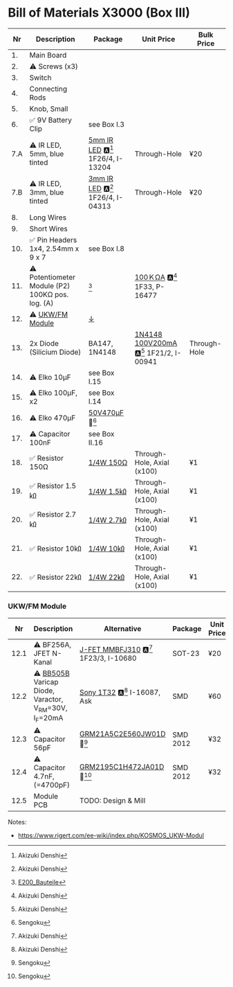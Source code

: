 # Bill of Materials X3000 (Box III)

| Nr  | Description            | Package                | Unit Price             |  Bulk Price            |
| --- | ---------------------- | ---------------------- | ---------------------- | ---------------------- |
| 1.  | Main Board             | | | | |
| 2.  | ⚠️ Screws (x3)            | | | | |
| 3.  | Switch                 | | | | |
| 4.  | Connecting Rods        | | | | |
| 5.  | Knob, Small            | | | | |
| 6.  | ✅ 9V Battery Clip        | see Box I.3 | | | |
| 7.A | ⚠️ IR LED, 5mm, blue tinted | [5mm IR LED](https://akizukidenshi.com/catalog/g/gI-13204/) 🅰️[^1] 1F26/4, I-13204| Through-Hole | ¥20 | |
| 7.B | ⚠️ IR LED, 3mm, blue tinted | [3mm IR LED](https://akizukidenshi.com/catalog/g/gI-04313/) 🅰️[^1] 1F26/4, I-04313| Through-Hole | ¥20 | ¥200 for 10 |
| 8.  | Long Wires             | | | | |
| 9.  | Short Wires            | | | | |
| 10.  | ✅ Pin Headers 1x4, 2.54mm x 9 x 7 | see Box I.8 |  |  |  |
| 11.  | ⚠️ Potentiometer Module (P2) 100KΩ pos. log. (A)| [^5] | [100ＫΩA](https://akizukidenshi.com/catalog/g/gP-16477/) 🅰️[^1] 1F33, P-16477 | | ¥60 | |
| 12.  | ⚠️ [UKW/FM Module](https://www.rigert.com/ee-wiki/index.php/KOSMOS_UKW-Modul) | [↓](#ukw-fm-modlue) | | | | 
| 13. | 2x Diode (Silicium Diode) | BA147, 1N4148 | [1N4148 100V200mA](https://akizukidenshi.com/catalog/g/gI-00941/) 🅰️[^1] 1F21/2, I-00941| Through-Hole | ¥15 |
| 14.  | ⚠️ Elko 10µF | see Box I.15 | | | | 
| 15.  | ⚠️ Elko 100µF, x2 | see Box I.14 | | | | 
| 16.  | ⚠️ Elko 470µF |  [50V470μF](https://www.sengoku.co.jp/mod/sgk_cart/detail.php?code=EEHD-0GMT) 💎[^3]  | | | | 
| 17.  | ⚠️ Capacitor 100nF | see Box II.16 | | | | 
| 18. | ✅ Resistor 150Ω           | [1/4W 150Ω](https://akizukidenshi.com/catalog/g/gR-07805/)  | Through-Hole, Axial (x100) | ¥1 | ¥100 for 100|
| 19. | ✅ Resistor 1.5㏀        | [1/4W 1.5㏀ ](https://akizukidenshi.com/catalog/g/gR-25152/)   | Through-Hole, Axial (x100) | ¥1 | ¥100 for 100 |
| 20. | ✅ Resistor 2.7㏀         | [1/4W 2.7㏀](https://akizukidenshi.com/catalog/g/gR-25272/) | Through-Hole, Axial (x100) | ¥1 | ¥100 for 100 |
| 21. | ✅ Resistor 10㏀           | [1/4W 10㏀](https://akizukidenshi.com/catalog/g/gR-25103/)  | Through-Hole, Axial (x100) | ¥1 | ¥100 for 100 |
| 22. | ✅ Resistor 22㏀           | [1/4W 22㏀](https://akizukidenshi.com/catalog/g/gR-25223/)  | Through-Hole, Axial (x100) | ¥1 | ¥100 for 100 |

### UKW/FM Module
| Nr  | Description            | Alternative            | Package                | Unit Price             |  Bulk Price            |
| --- | ---------------------- | ---------------------- | ---------------------- | ---------------------- | ---------------------- |
| 12.1  | ⚠️ BF256A, JFET N-Kanal | [J-FET MMBFJ310](https://akizukidenshi.com/catalog/g/gI-10680/) 🅰️[^1] 1F23/3, I-10680| SOT-23| ¥20 | ¥100 for 5 |
| 12.2  | ⚠️ [BB505B](https://www.box73.de/file_dl/bauelemente/BB505B.pdf) Varicap Diode, Varactor, V<sub>RM</sub>=30V, I<sub>F</sub>=20mA | [Sony 1T32](https://akizukidenshi.com/catalog/g/gI-16087/) 🅰️[^1] I-16087, Ask | SMD | ¥60 | |
| 12.3 | ⚠️ Capacitor 56pF | [GRM21A5C2E560JW01D](https://www.sengoku.co.jp/mod/sgk_cart/detail.php?code=EEHD-5S4A) 💎[^3] | SMD 2012  | ¥32 | |
| 12.4 | ⚠️ Capacitor 4.7nF, (=4700pF) | [GRM2195C1H472JA01D](https://www.sengoku.co.jp/mod/sgk_cart/detail.php?code=EEHD-5PLP) 💎[^3] | SMD 2012 | ¥32 | | 
| 12.5 | Module PCB | TODO: Design & Mill | | | |

[^1]: Akizuki Denshi
[^2]: Digikey
[^3]: Sengoku
[^5]: [E200_Bauteile](https://www.rigert.com/ee-wiki/index.php?title=KOSMOS_E200_Bauteile)

Notes:
- https://www.rigert.com/ee-wiki/index.php/KOSMOS_UKW-Modul
